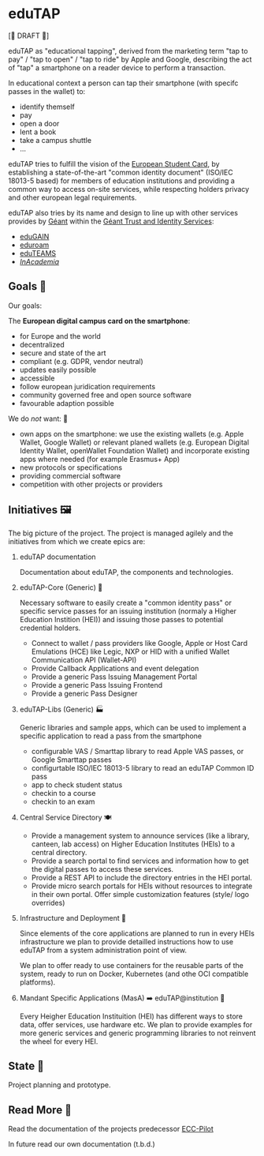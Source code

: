 # eduTAP

[:construction: DRAFT :construction:]

eduTAP as "educational tapping", derived from the marketing term "tap to pay" / "tap to open" / "tap to ride" by Apple and Google, describing the act of "tap" a smartphone on a reader device to perform a transaction. 

In educational context a person can tap their smartphone (with specifc passes in the wallet) to:

- identify themself
- pay
- open a door
- lent a book
- take a campus shuttle
- ...

eduTAP tries to fulfill the vision of the [European Student Card](https://erasmus-plus.ec.europa.eu/european-student-card-initiative/card), by establishing a state-of-the-art "common identity document" (ISO/IEC 18013-5 based) for members of education institutions and providing a common way to access on-site services, while respecting holders privacy and other european legal requirements.

eduTAP also tries by its name and design to line up with other services provides by [Géant](https://geant.org/) within the [Géant Trust and Identity Services](https://geant.org/services/trust-and-identity-services/):

- [eduGAIN](https://edugain.org/)
- [eduroam](https://eduroam.org/)
- [eduTEAMS](https://eduteams.org/)
- *[InAcademia](https://inacademia.org/)*

## Goals :dart:

Our goals:

The **European digital campus card on the smartphone**:

- for Europe and the world
- decentralized
- secure and state of the art
- compliant (e.g. GDPR, vendor neutral)
- updates easily possible
- accessible
- follow european juridication requirements
- community governed free and open source software 
- favourable adaption possible

We do *not* want: :stop_sign:

- own apps on the smartphone: we use the existing wallets (e.g. Apple Wallet, Google Wallet) or relevant planed wallets (e.g. European Digital Identity Wallet, openWallet Foundation Wallet) and incorporate existing apps where needed (for example Erasmus+ App)
- new protocols or specifications
- providing commercial software
- competition with other projects or providers

## Initiatives :framed_picture:

The big picture of the project.
The project is managed agilely and the initiatives from which we create epics are:


1. eduTAP documentation

   Documentation about eduTAP, the components and technologies.
   

1. eduTAP-Core (Generic) :avocado:
   
   Necessary software to easily create a "common identity pass" or specific service passes for an issuing institution (normaly a Higher Education Instition (HEI)) and issuing those passes to potential credential holders. 

   - Connect to wallet / pass providers like Google, Apple or Host Card Emulations (HCE) like Legic, NXP or HID with a unified Wallet Communication API (Wallet-API)
   - Provide Callback Applications and event delegation 
   - Provide a generic Pass Issuing Management Portal
   - Provide a generic Pass Issuing Frontend
   - Provide a generic Pass Designer 

1. eduTAP-Libs (Generic) :factory:

   Generic libraries and sample apps, which can be used to implement a specific application to read a pass from the smartphone
    
   - configurable VAS / Smarttap library to read Apple VAS passes, or Google Smarttap passes
   - configurtable ISO/IEC 18013-5 library to read an eduTAP Common ID pass
   - app to check student status
   - checkin to a course 
   - checkin to an exam

1. Central Service Directory :plate_with_cutlery:

   - Provide a management system to announce services (like a library, canteen, lab access) on Higher Education Institutes (HEIs) to a central directory.
   - Provide a search portal to find services and information how to get the digital passes to access these services.
   - Provide a REST API to include the directory entries in the HEI portal.
   - Provide micro search portals for HEIs without resources to integrate in their own portal. Offer simple customization features (style/ logo overrides)

1. Infrastructure and Deployment :bento:

   Since elements of the core applications are planned to run in every HEIs infrastructure we plan to provide detailled instructions how to use eduTAP from a system administration point of view.

   We plan to offer ready to use containers for the reusable parts of the system, ready to run on Docker, Kubernetes (and othe OCI compatible platforms).

1. Mandant Specific Applications (MasA) :arrow_right: eduTAP@institution :hamburger:

   Every Heigher Education Instituition (HEI) has different ways to store data, offer services, use hardware etc.
   We plan to provide examples for more generic services and generic programming libraries to not reinvent the wheel for every HEI.


## State :footprints:

Project planning and prototype.

## Read More :open_book:

Read the documentation of the projects predecessor [ECC-Pilot](https://ecc-pilot.github.io/documentation/)

In future read our own documentation (t.b.d.)
